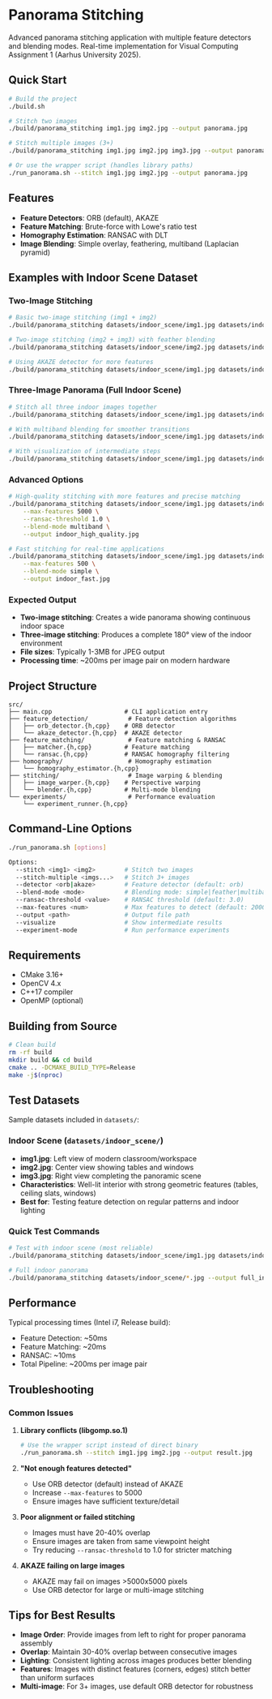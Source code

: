 # Panorama Stitching

Advanced panorama stitching application with multiple feature detectors and blending modes. Real-time implementation for Visual Computing Assignment 1 (Aarhus University 2025).

## Quick Start

```bash
# Build the project
./build.sh

# Stitch two images
./build/panorama_stitching img1.jpg img2.jpg --output panorama.jpg

# Stitch multiple images (3+)
./build/panorama_stitching img1.jpg img2.jpg img3.jpg --output panorama.jpg

# Or use the wrapper script (handles library paths)
./run_panorama.sh --stitch img1.jpg img2.jpg --output panorama.jpg
```

## Features

- **Feature Detectors**: ORB (default), AKAZE
- **Feature Matching**: Brute-force with Lowe's ratio test
- **Homography Estimation**: RANSAC with DLT
- **Image Blending**: Simple overlay, feathering, multiband (Laplacian pyramid)

## Examples with Indoor Scene Dataset

### Two-Image Stitching
```bash
# Basic two-image stitching (img1 + img2)
./build/panorama_stitching datasets/indoor_scene/img1.jpg datasets/indoor_scene/img2.jpg --output indoor_panorama_1_2.jpg

# Two-image stitching (img2 + img3) with feather blending
./build/panorama_stitching datasets/indoor_scene/img2.jpg datasets/indoor_scene/img3.jpg --blend-mode feather --output indoor_panorama_2_3.jpg

# Using AKAZE detector for more features
./build/panorama_stitching datasets/indoor_scene/img1.jpg datasets/indoor_scene/img2.jpg --detector akaze --output indoor_akaze.jpg
```

### Three-Image Panorama (Full Indoor Scene)
```bash
# Stitch all three indoor images together
./build/panorama_stitching datasets/indoor_scene/img1.jpg datasets/indoor_scene/img2.jpg datasets/indoor_scene/img3.jpg --output indoor_full_panorama.jpg

# With multiband blending for smoother transitions
./build/panorama_stitching datasets/indoor_scene/img1.jpg datasets/indoor_scene/img2.jpg datasets/indoor_scene/img3.jpg --blend-mode multiband --output indoor_multiband.jpg

# With visualization of intermediate steps
./build/panorama_stitching datasets/indoor_scene/img1.jpg datasets/indoor_scene/img2.jpg datasets/indoor_scene/img3.jpg --visualize --output indoor_debug.jpg
```

### Advanced Options
```bash
# High-quality stitching with more features and precise matching
./build/panorama_stitching datasets/indoor_scene/img1.jpg datasets/indoor_scene/img2.jpg datasets/indoor_scene/img3.jpg \
    --max-features 5000 \
    --ransac-threshold 1.0 \
    --blend-mode multiband \
    --output indoor_high_quality.jpg

# Fast stitching for real-time applications
./build/panorama_stitching datasets/indoor_scene/img1.jpg datasets/indoor_scene/img2.jpg \
    --max-features 500 \
    --blend-mode simple \
    --output indoor_fast.jpg
```

### Expected Output
- **Two-image stitching**: Creates a wide panorama showing continuous indoor space
- **Three-image stitching**: Produces a complete 180° view of the indoor environment
- **File sizes**: Typically 1-3MB for JPEG output
- **Processing time**: ~200ms per image pair on modern hardware

## Project Structure

```
src/
├── main.cpp                    # CLI application entry
├── feature_detection/           # Feature detection algorithms
│   ├── orb_detector.{h,cpp}    # ORB detector
│   └── akaze_detector.{h,cpp}  # AKAZE detector
├── feature_matching/            # Feature matching & RANSAC
│   ├── matcher.{h,cpp}         # Feature matching
│   └── ransac.{h,cpp}          # RANSAC homography filtering
├── homography/                  # Homography estimation
│   └── homography_estimator.{h,cpp}
├── stitching/                   # Image warping & blending
│   ├── image_warper.{h,cpp}    # Perspective warping
│   └── blender.{h,cpp}         # Multi-mode blending
└── experiments/                 # Performance evaluation
    └── experiment_runner.{h,cpp}
```

## Command-Line Options

```bash
./run_panorama.sh [options]

Options:
  --stitch <img1> <img2>        # Stitch two images
  --stitch-multiple <imgs...>   # Stitch 3+ images
  --detector <orb|akaze>        # Feature detector (default: orb)
  --blend-mode <mode>           # Blending mode: simple|feather|multiband
  --ransac-threshold <value>    # RANSAC threshold (default: 3.0)
  --max-features <num>          # Max features to detect (default: 2000)
  --output <path>               # Output file path
  --visualize                   # Show intermediate results
  --experiment-mode             # Run performance experiments
```

## Requirements

- CMake 3.16+
- OpenCV 4.x
- C++17 compiler
- OpenMP (optional)

## Building from Source

```bash
# Clean build
rm -rf build
mkdir build && cd build
cmake .. -DCMAKE_BUILD_TYPE=Release
make -j$(nproc)
```

## Test Datasets

Sample datasets included in `datasets/`:

### Indoor Scene (`datasets/indoor_scene/`)
- **img1.jpg**: Left view of modern classroom/workspace
- **img2.jpg**: Center view showing tables and windows
- **img3.jpg**: Right view completing the panoramic scene
- **Characteristics**: Well-lit interior with strong geometric features (tables, ceiling slats, windows)
- **Best for**: Testing feature detection on regular patterns and indoor lighting

### Quick Test Commands
```bash
# Test with indoor scene (most reliable)
./build/panorama_stitching datasets/indoor_scene/img1.jpg datasets/indoor_scene/img2.jpg --output test.jpg

# Full indoor panorama
./build/panorama_stitching datasets/indoor_scene/*.jpg --output full_indoor.jpg
```

## Performance

Typical processing times (Intel i7, Release build):
- Feature Detection: ~50ms
- Feature Matching: ~20ms
- RANSAC: ~10ms
- Total Pipeline: ~200ms per image pair

## Troubleshooting

### Common Issues

1. **Library conflicts (libgomp.so.1)**
   ```bash
   # Use the wrapper script instead of direct binary
   ./run_panorama.sh --stitch img1.jpg img2.jpg --output result.jpg
   ```

2. **"Not enough features detected"**
   - Use ORB detector (default) instead of AKAZE
   - Increase `--max-features` to 5000
   - Ensure images have sufficient texture/detail

3. **Poor alignment or failed stitching**
   - Images must have 20-40% overlap
   - Ensure images are taken from same viewpoint height
   - Try reducing `--ransac-threshold` to 1.0 for stricter matching

4. **AKAZE failing on large images**
   - AKAZE may fail on images >5000x5000 pixels
   - Use ORB detector for large or multi-image stitching

## Tips for Best Results

- **Image Order**: Provide images from left to right for proper panorama assembly
- **Overlap**: Maintain 30-40% overlap between consecutive images
- **Lighting**: Consistent lighting across images produces better blending
- **Features**: Images with distinct features (corners, edges) stitch better than uniform surfaces
- **Multi-image**: For 3+ images, use default ORB detector for robustness